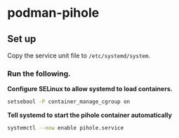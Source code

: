 # podman-pihole

## Set up
Copy the service unit file to `/etc/systemd/system`.

### Run the following.

__Configure SELinux to allow systemd to load containers.__

```bash
setsebool -P container_manage_cgroup on
```

__Tell systemd to start the pihole container automatically__

```bash
systemctl --now enable pihole.service
```
